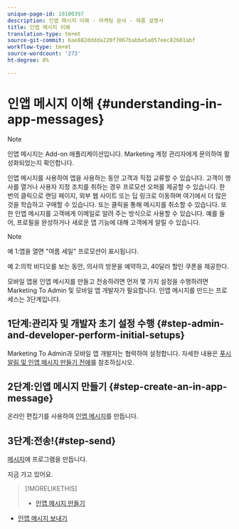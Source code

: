```yaml
---
unique-page-id: 10100397
description: 인앱 메시지 이해 - 마케팅 문서 - 제품 설명서
title: 인앱 메시지 이해
translation-type: tm+mt
source-git-commit: 6ae882dddda220f7067babbe5a057eec82601abf
workflow-type: tm+mt
source-wordcount: '273'
ht-degree: 0%

---
```



# 인앱 메시지 이해 {#understanding-in-app-messages}

>[!NOTE]
>
>인앱 메시지는 Add-on 애플리케이션입니다. Marketing 계정 관리자에게 문의하여 활성화되었는지 확인합니다.

인앱 메시지를 사용하여 앱을 사용하는 동안 고객과 직접 교류할 수 있습니다. 고객이 행사를 열거나 사용자 지정 조치를 취하는 경우 프로모션 오퍼를 제공할 수 있습니다. 한 번의 클릭으로 랜딩 페이지, 외부 웹 사이트 또는 딥 링크로 이동하며 여기에서 더 많은 것을 학습하고 구매할 수 있습니다. 또는 클릭을 통해 메시지를 취소할 수 있습니다.  또한 인앱 메시지를 고객에게 이메일로 알려 주는 방식으로 사용할 수 있습니다. 예를 들어, 프로필을 완성하거나 새로운 앱 기능에 대해 고객에게 알릴 수 있습니다.

>[!NOTE]
>
>예 1:앱을 열면 &quot;여름 세일&quot; 프로모션이 표시됩니다.
>
>예 2:의학 비디오를 보는 동안, 의사의 방문을 예약하고, 40달러 할인 쿠폰을 제공한다.

모바일 앱용 인앱 메시지를 만들고 전송하려면 먼저 몇 가지 설정을 수행하려면 Marketing To Admin 및 모바일 앱 개발자가 필요합니다.  인앱 메시지를 만드는 프로세스는 3단계입니다.

## 1단계:관리자 및 개발자 초기 설정 수행 {#step-admin-and-developer-perform-initial-setups}

Marketing To Admin과 모바일 앱 개발자는 협력하여 설정합니다. 자세한 내용은 [푸시 알림 및 인앱 메시지 만들기 전에](/help/marketo/product-docs/mobile-marketing/admin/before-you-create-push-notifications-and-in-app-messages.md)를 참조하십시오.

## 2단계:인앱 메시지 만들기 {#step-create-an-in-app-message}

온라인 편집기를 사용하여 [인앱 메시지](https://docs.marketo.com/display/docs/create+an+in-app+message)를 만듭니다.

## 3단계:전송!{#step-send}

[메시지](https://docs.marketo.com/display/docs/send+your+in-app+message)에 프로그램을 만듭니다.

지금 가고 있어요.

>[!MORELIKETHIS]
>
>* [인앱 메시지 만들기](https://docs.marketo.com/display/docs/create+an+in-app+message)
   >
   >
* [인앱 메시지 보내기](https://docs.marketo.com/display/docs/send+your+in-app+message)


